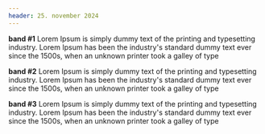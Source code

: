 ```yaml
---
header: 25. november 2024
---
```


**band #1**
Lorem Ipsum is simply dummy text of the printing and typesetting industry. Lorem Ipsum has been the industry's standard dummy text ever since the 1500s, when an unknown printer took a galley of type

**band #2**
Lorem Ipsum is simply dummy text of the printing and typesetting industry. Lorem Ipsum has been the industry's standard dummy text ever since the 1500s, when an unknown printer took a galley of type

**band #3**
Lorem Ipsum is simply dummy text of the printing and typesetting industry. Lorem Ipsum has been the industry's standard dummy text ever since the 1500s, when an unknown printer took a galley of type
